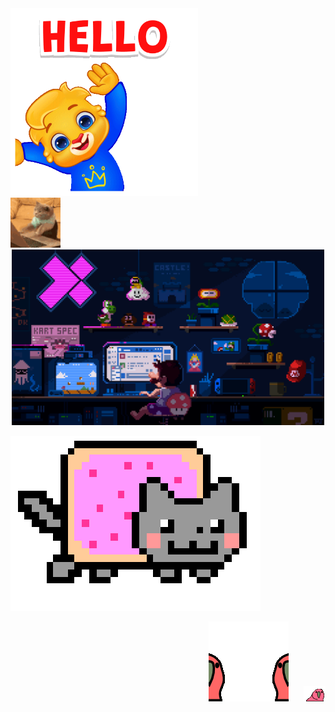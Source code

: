 <div align="left">
  <img src="hello.gif" alt="gifhello" style="width: 300px;">
</div>

<div align="left">
  <img src="cat.gif" alt="gifcat" style="margin-right: 200px; width: 80px;">
</div>

<div align="center">
  <img src="mario.gif" alt="gifmario" style="width: 500px;">
</div>

![gifnyancat](nyancat.gif)

<div align="right">
  <img src="parrot.gif" alt="parrotgif" style="margin-right: 20px;">
  <img src="parrot2.gif" alt="parrot2gif">
</div>
